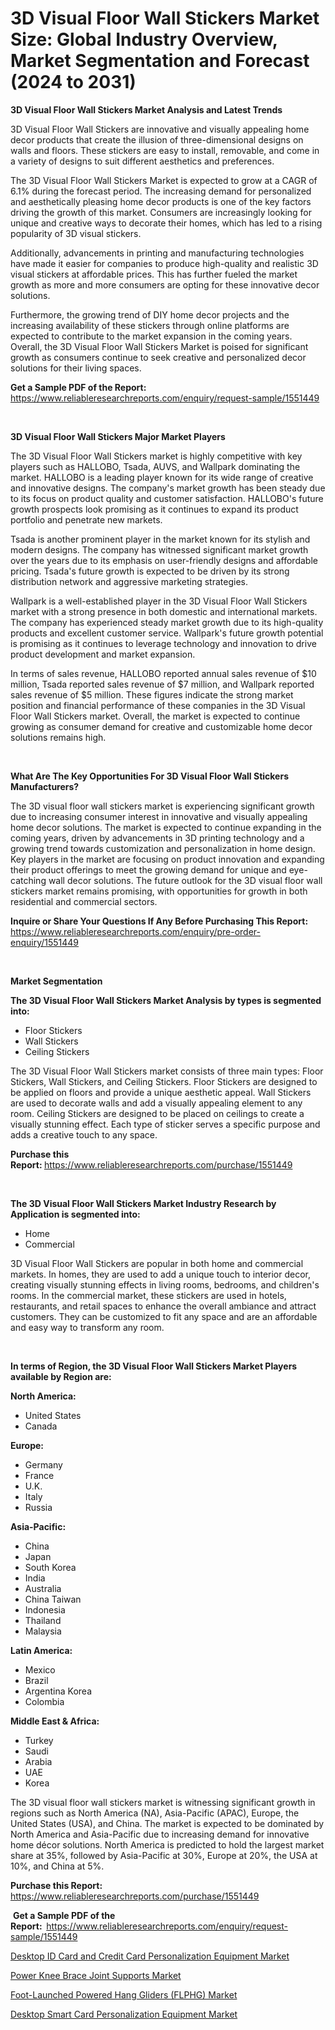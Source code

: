 <p><h1>3D Visual Floor Wall Stickers Market Size: Global Industry Overview, Market Segmentation and Forecast (2024 to 2031)</h1></p><p><strong>3D Visual Floor Wall Stickers Market Analysis and Latest Trends</strong></p>
<p><p>3D Visual Floor Wall Stickers are innovative and visually appealing home decor products that create the illusion of three-dimensional designs on walls and floors. These stickers are easy to install, removable, and come in a variety of designs to suit different aesthetics and preferences.</p><p>The 3D Visual Floor Wall Stickers Market is expected to grow at a CAGR of 6.1% during the forecast period. The increasing demand for personalized and aesthetically pleasing home decor products is one of the key factors driving the growth of this market. Consumers are increasingly looking for unique and creative ways to decorate their homes, which has led to a rising popularity of 3D visual stickers.</p><p>Additionally, advancements in printing and manufacturing technologies have made it easier for companies to produce high-quality and realistic 3D visual stickers at affordable prices. This has further fueled the market growth as more and more consumers are opting for these innovative decor solutions.</p><p>Furthermore, the growing trend of DIY home decor projects and the increasing availability of these stickers through online platforms are expected to contribute to the market expansion in the coming years. Overall, the 3D Visual Floor Wall Stickers Market is poised for significant growth as consumers continue to seek creative and personalized decor solutions for their living spaces.</p></p>
<p><strong>Get a Sample PDF of the Report:&nbsp;</strong> <a href="https://www.reliableresearchreports.com/enquiry/request-sample/1551449">https://www.reliableresearchreports.com/enquiry/request-sample/1551449</a></p>
<p>&nbsp;</p>
<p><strong>3D Visual Floor Wall Stickers Major Market Players</strong></p>
<p><p>The 3D Visual Floor Wall Stickers market is highly competitive with key players such as HALLOBO, Tsada, AUVS, and Wallpark dominating the market. HALLOBO is a leading player known for its wide range of creative and innovative designs. The company's market growth has been steady due to its focus on product quality and customer satisfaction. HALLOBO's future growth prospects look promising as it continues to expand its product portfolio and penetrate new markets.</p><p>Tsada is another prominent player in the market known for its stylish and modern designs. The company has witnessed significant market growth over the years due to its emphasis on user-friendly designs and affordable pricing. Tsada's future growth is expected to be driven by its strong distribution network and aggressive marketing strategies.</p><p>Wallpark is a well-established player in the 3D Visual Floor Wall Stickers market with a strong presence in both domestic and international markets. The company has experienced steady market growth due to its high-quality products and excellent customer service. Wallpark's future growth potential is promising as it continues to leverage technology and innovation to drive product development and market expansion.</p><p>In terms of sales revenue, HALLOBO reported annual sales revenue of $10 million, Tsada reported sales revenue of $7 million, and Wallpark reported sales revenue of $5 million. These figures indicate the strong market position and financial performance of these companies in the 3D Visual Floor Wall Stickers market. Overall, the market is expected to continue growing as consumer demand for creative and customizable home decor solutions remains high.</p></p>
<p>&nbsp;</p>
<p><strong>What Are The Key Opportunities For 3D Visual Floor Wall Stickers Manufacturers?</strong></p>
<p><p>The 3D visual floor wall stickers market is experiencing significant growth due to increasing consumer interest in innovative and visually appealing home decor solutions. The market is expected to continue expanding in the coming years, driven by advancements in 3D printing technology and a growing trend towards customization and personalization in home design. Key players in the market are focusing on product innovation and expanding their product offerings to meet the growing demand for unique and eye-catching wall decor solutions. The future outlook for the 3D visual floor wall stickers market remains promising, with opportunities for growth in both residential and commercial sectors.</p></p>
<p><strong>Inquire or Share Your Questions If Any Before Purchasing This Report:</strong> <a href="https://www.reliableresearchreports.com/enquiry/pre-order-enquiry/1551449">https://www.reliableresearchreports.com/enquiry/pre-order-enquiry/1551449</a></p>
<p>&nbsp;</p>
<p><strong>Market Segmentation</strong></p>
<p><strong>The 3D Visual Floor Wall Stickers Market Analysis by types is segmented into:</strong></p>
<p><ul><li>Floor Stickers</li><li>Wall Stickers</li><li>Ceiling Stickers</li></ul></p>
<p><p>The 3D Visual Floor Wall Stickers market consists of three main types: Floor Stickers, Wall Stickers, and Ceiling Stickers. Floor Stickers are designed to be applied on floors and provide a unique aesthetic appeal. Wall Stickers are used to decorate walls and add a visually appealing element to any room. Ceiling Stickers are designed to be placed on ceilings to create a visually stunning effect. Each type of sticker serves a specific purpose and adds a creative touch to any space.</p></p>
<p><strong>Purchase this Report:&nbsp;</strong><a href="https://www.reliableresearchreports.com/purchase/1551449">https://www.reliableresearchreports.com/purchase/1551449</a></p>
<p>&nbsp;</p>
<p><strong>The 3D Visual Floor Wall Stickers Market Industry Research by Application is segmented into:</strong></p>
<p><ul><li>Home</li><li>Commercial</li></ul></p>
<p><p>3D Visual Floor Wall Stickers are popular in both home and commercial markets. In homes, they are used to add a unique touch to interior decor, creating visually stunning effects in living rooms, bedrooms, and children's rooms. In the commercial market, these stickers are used in hotels, restaurants, and retail spaces to enhance the overall ambiance and attract customers. They can be customized to fit any space and are an affordable and easy way to transform any room.</p></p>
<p>&nbsp;</p>
<p><strong>In terms of Region, the 3D Visual Floor Wall Stickers Market Players available by Region are:</strong></p>
<p>
    <p> <strong> North America: </strong>
        <ul>
            <li>United States</li>
            <li>Canada</li>
        </ul>
        </p> 
    <p> <strong> Europe: </strong>
        <ul>
            <li>Germany</li>
            <li>France</li>
            <li>U.K.</li>
            <li>Italy</li>
            <li>Russia</li>
        </ul>
        </p> 
    <p> <strong> Asia-Pacific: </strong>
        <ul>
            <li>China</li>
            <li>Japan</li>
            <li>South Korea</li>
            <li>India</li>
            <li>Australia</li>
            <li>China Taiwan</li>
            <li>Indonesia</li>
            <li>Thailand</li>
            <li>Malaysia</li>
        </ul>
        </p> 
    <p> <strong> Latin America: </strong>
        <ul>
            <li>Mexico</li>
            <li>Brazil</li>
            <li>Argentina Korea</li>
            <li>Colombia</li>
        </ul>
        </p> 
    <p> <strong> Middle East & Africa: </strong>
        <ul>
            <li>Turkey</li>
            <li>Saudi</li>
            <li>Arabia</li>
            <li>UAE</li>
            <li>Korea</li>
        </ul>
    </p>
    </p>
<p><p>The 3D visual floor wall stickers market is witnessing significant growth in regions such as North America (NA), Asia-Pacific (APAC), Europe, the United States (USA), and China. The market is expected to be dominated by North America and Asia-Pacific due to increasing demand for innovative home décor solutions. North America is predicted to hold the largest market share at 35%, followed by Asia-Pacific at 30%, Europe at 20%, the USA at 10%, and China at 5%.</p></p>
<p><strong>Purchase this Report: </strong><a href="https://www.reliableresearchreports.com/purchase/1551449">https://www.reliableresearchreports.com/purchase/1551449</a></p>
<p>&nbsp;<strong>Get a Sample PDF of the Report:&nbsp;&nbsp;</strong><a href="https://www.reliableresearchreports.com/enquiry/request-sample/1551449">https://www.reliableresearchreports.com/enquiry/request-sample/1551449</a></p>
<p><strong></strong></p>
<p><p><a href="https://issuu.com/reportprime-2/docs/desktop-id-card-and-credit-card-personalization-eq">Desktop ID Card and Credit Card Personalization Equipment Market</a></p><p><a href="https://github.com/wusalecollins540tpqoz/Market-Research-Report-List-1/blob/main/power-knee-brace-joint-supports-market.md">Power Knee Brace Joint Supports Market</a></p><p><a href="https://github.com/pjcfca/Market-Research-Report-List-1/blob/main/foot-launched-powered-hang-gliders-flphg-market.md">Foot-Launched Powered Hang Gliders (FLPHG) Market</a></p><p><a href="https://issuu.com/reportprime-2/docs/desktop-smart-card-personalization-equipment-marke">Desktop Smart Card Personalization Equipment Market</a></p></p>